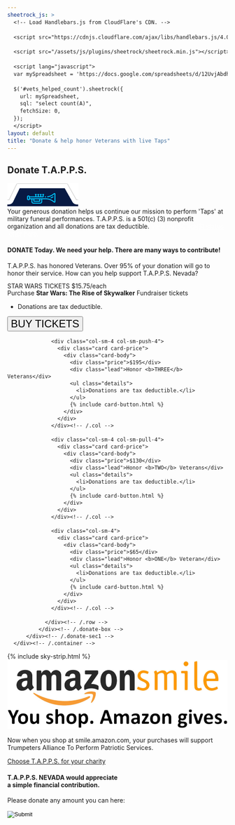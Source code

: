 ```yaml
---
sheetrock_js: >
  <!-- Load Handlebars.js from CloudFlare's CDN. -->
  
  <script src="https://cdnjs.cloudflare.com/ajax/libs/handlebars.js/4.0.5/handlebars.min.js"></script>
  
  <script src="/assets/js/plugins/sheetrock/sheetrock.min.js"></script>
  
  <script lang="javascript">
  var mySpreadsheet = 'https://docs.google.com/spreadsheets/d/12UvjAbdh1OST2unXHNJfRauHnyhwy-FzZVk1cJSnUY0/edit#gid=0';

  $('#vets_helped_count').sheetrock({
    url: mySpreadsheet,
    sql: "select count(A)",
    fetchSize: 0,
  });
  </script>
layout: default
title: "Donate & help honor Veterans with live Taps"
---
```


<div class="content-container donate">
  <div class="inner-page-banr">
  	<div class="container">
      	<h2>Donate <span>T.A.P.P.S.</span></h2>
      </div>
  </div>
  
  <div class="inner-sections">
  	<div class="container">
  		<div class="top-icon-box">
          	<div style="align: center"><img src="/assets/images/header-top.png" class="header-icon"></div>
          	<div class="top-bx-inner">
              	Your generous donation helps us continue our mission to perform 'Taps' at military funeral performances.
  T.A.P.P.S. is a 501(c) (3) nonprofit organization and all donations are tax deductible. <a href="/assets/501.pdf" target="_blank" style="color:white; text-decoration: underline;">View our 501(c)(3) status letter here.</a>
              </div>
          </div>
          <div class="clearall"></div>
          <div class="donate-sec1">
          	<h4 class="donate-p1"><span>DONATE Today.</span> We need your help. There are many ways to contribute!</h4>
              <p class="donate-p2">T.A.P.P.S. has honored <span id="vets_helped_count"></span> Veterans.  Over 95% of your donation will go to honor their service. How can you help support T.A.P.P.S. Nevada?</p>
              <div class="donate-box">
                <div class="row">
                  <div class="col-sm-12">
                    <div class="card card-price">
                      <div class="card-body">
                        <div class="price" style="line-height: 1em;">STAR WARS TICKETS $15.75/each</div>
                        <div class="lead">Purchase <b>Star Wars: The Rise of Skywalker</b> Fundraiser tickets</div>
                        <ul class="details">
                          <li>Donations are tax deductible.</li>
                        </ul>
                        <form name="PrePage" method="post" action="https://Simplecheckout.authorize.net/payment/CatalogPayment.aspx">
                          <input type="hidden" name="LinkId" value="a78d0821-dd67-4685-81ea-f4df8229cc82"/>
                          <input class="btn btn-primary btn-lg btn-block buy-now" style="font-size: 24px;" type="submit" name="donate_btn" value="BUY TICKETS">
                        </form>
                      </div>
                    </div>
                  </div><!-- /.col -->
                </div>
                <div class="row">


                  <div class="col-sm-4 col-sm-push-4">
                    <div class="card card-price">
                      <div class="card-body">
                        <div class="price">$195</div>
                        <div class="lead">Honor <b>THREE</b> Veterans</div>
                        <ul class="details">
                          <li>Donations are tax deductible.</li>
                        </ul>
                        {% include card-button.html %}
                      </div>
                    </div>
                  </div><!-- /.col -->

                  <div class="col-sm-4 col-sm-pull-4">
                    <div class="card card-price">
                      <div class="card-body">
                        <div class="price">$130</div>
                        <div class="lead">Honor <b>TWO</b> Veterans</div>
                        <ul class="details">
                          <li>Donations are tax deductible.</li>
                        </ul>
                        {% include card-button.html %}
                      </div>
                    </div>
                  </div><!-- /.col -->

                  <div class="col-sm-4">
                    <div class="card card-price">
                      <div class="card-body">
                        <div class="price">$65</div>
                        <div class="lead">Honor <b>ONE</b> Veteran</div>
                        <ul class="details">
                          <li>Donations are tax deductible.</li>
                        </ul>
                        {% include card-button.html %}
                      </div>
                    </div>
                  </div><!-- /.col -->

                </div><!-- /.row -->
              </div><!-- /.donate-box -->
          </div><!-- /.donate-sec1 -->
      </div><!-- /.container -->
  </div><!-- /.inner-sections -->

  <div class="clearall"></div>
  {% include sky-strip.html %}
  <div class="clearall"></div>
  
  <div class="donate-sec-2 amzon-sec">
  	<div class="container">
      <div class="row">
          <div class="col-sm-3">
            <img src="/assets/images/amazon.jpg" alt="amazon" class="img-responsive center-block amazon">
          </div>
          <div class="col-sm-9">
            <p class="amazon-p1">Now when you shop at <span>smile.amazon.com,</span> your purchases will support <br>
    <span>Trumpeters Alliance To Perform Patriotic Services.</span></p>
          </div>
        </div><!-- /.row -->
        <div class="row">
          <div class="col-sm-12">
            <a href="https://smile.amazon.com/" target="_blank"><p class="amazon-p2">Choose T.A.P.P.S. for your charity</p></a>
          </div>
        </div>
      </div><!-- /.container -->
  </div><!-- /.donate-sec-2 -->
  
  <div class="donate-sec-3">
  	<div class="container">
      	<h4 class="strip-heading">T.A.P.P.S. NEVADA would appreciate <br><span>a simple financial contribution.</span></h4>
          <p>Please donate any amount you can here:</p>
          <form class="don-btn" name="PrePage" method="post" action="https://Simplecheckout.authorize.net/payment/CatalogPayment.aspx"><input type="hidden" name="LinkId" value="e4819acd-b6eb-4f6d-97d6-ca9e2736b685"/><input type="image" src="/assets/images/sky-donate-btn.png"/></form>
      </div>
  </div>
</div>